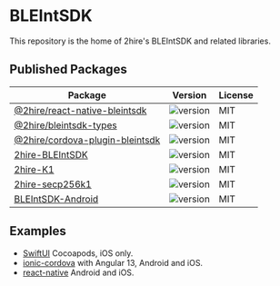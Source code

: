 # BLEIntSDK

This repository is the home of 2hire's BLEIntSDK and related libraries.

## Published Packages

| Package                                                                                           | Version                                                                     | License  |
| ------------------------------------------------------------------------------------------------- | --------------------------------------------------------------------------- | ---------|
| [@2hire/react-native-bleintsdk](https://www.npmjs.com/package/@2hire/react-native-bleintsdk)      | ![version](https://badgen.net/npm/v/@2hire/react-native-bleintsdk)          | MIT      |
| [@2hire/bleintsdk-types](https://www.npmjs.com/package/@2hire/bleintsdk-types)                    | ![version](https://badgen.net/npm/v/@2hire/bleintsdk-types)                 | MIT      |
| [@2hire/cordova-plugin-bleintsdk](https://www.npmjs.com/package/@2hire/cordova-plugin-bleintsdk)  | ![version](https://badgen.net/npm/v/@2hire/cordova-plugin-bleintsdk)        | MIT      |
| [2hire-BLEIntSDK](https://cocoapods.org/pods/2hire-BLEIntSDK)                                     | ![version](https://badgen.net/cocoapods/v/2hire-BLEIntSDK)                  | MIT      |
| [2hire-K1](https://cocoapods.org/pods/2hire-K1)                                                   | ![version](https://badgen.net/cocoapods/v/2hire-K1)                         | MIT      |
| [2hire-secp256k1](https://cocoapods.org/pods/2hire-secp256k1)                                     | ![version](https://badgen.net/cocoapods/v/2hire-secp256k1)                  | MIT      |
| [BLEIntSDK-Android](https://2hire.io)                                                             | ![version](https://badgen.net//maven/v/maven-central/io.twohire/bleintsdk)  | MIT      |

## Examples

- [SwiftUI](examples/ios/) Cocoapods, iOS only.
- [ionic-cordova](examples/ionic-cordova/) with Angular 13, Android and iOS.
- [react-native](examples/react-native/) Android and iOS.

